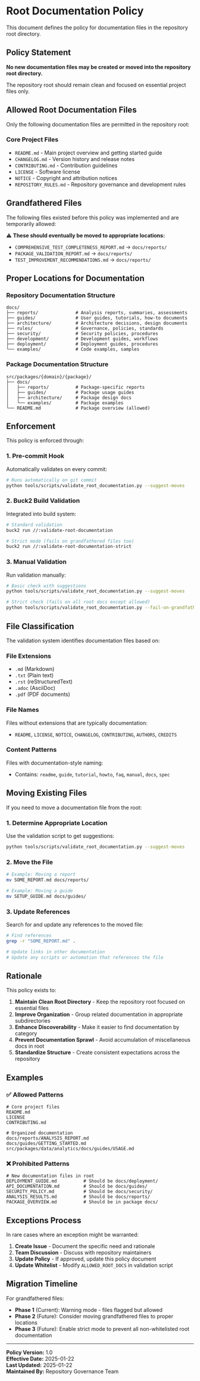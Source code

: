 # Root Documentation Policy

This document defines the policy for documentation files in the repository root directory.

## Policy Statement

**No new documentation files may be created or moved into the repository root directory.**

The repository root should remain clean and focused on essential project files only.

## Allowed Root Documentation Files

Only the following documentation files are permitted in the repository root:

### Core Project Files
- `README.md` - Main project overview and getting started guide
- `CHANGELOG.md` - Version history and release notes  
- `CONTRIBUTING.md` - Contribution guidelines
- `LICENSE` - Software license
- `NOTICE` - Copyright and attribution notices
- `REPOSITORY_RULES.md` - Repository governance and development rules

## Grandfathered Files

The following files existed before this policy was implemented and are temporarily allowed:

⚠️ **These should eventually be moved to appropriate locations:**

- `COMPREHENSIVE_TEST_COMPLETENESS_REPORT.md` → `docs/reports/`
- `PACKAGE_VALIDATION_REPORT.md` → `docs/reports/`
- `TEST_IMPROVEMENT_RECOMMENDATIONS.md` → `docs/reports/`

## Proper Locations for Documentation

### Repository Documentation Structure
```
docs/
├── reports/              # Analysis reports, summaries, assessments
├── guides/               # User guides, tutorials, how-to documents
├── architecture/         # Architecture decisions, design documents  
├── rules/                # Governance, policies, standards
├── security/             # Security policies, procedures
├── development/          # Development guides, workflows
├── deployment/           # Deployment guides, procedures
└── examples/             # Code examples, samples
```

### Package Documentation Structure
```
src/packages/{domain}/{package}/
├── docs/
│   ├── reports/          # Package-specific reports
│   ├── guides/           # Package usage guides
│   ├── architecture/     # Package design docs
│   └── examples/         # Package examples
└── README.md             # Package overview (allowed)
```

## Enforcement

This policy is enforced through:

### 1. Pre-commit Hook
Automatically validates on every commit:
```bash
# Runs automatically on git commit
python tools/scripts/validate_root_documentation.py --suggest-moves
```

### 2. Buck2 Build Validation  
Integrated into build system:
```bash
# Standard validation
buck2 run //:validate-root-documentation

# Strict mode (fails on grandfathered files too)
buck2 run //:validate-root-documentation-strict
```

### 3. Manual Validation
Run validation manually:
```bash
# Basic check with suggestions
python tools/scripts/validate_root_documentation.py --suggest-moves

# Strict check (fails on all root docs except allowed)
python tools/scripts/validate_root_documentation.py --fail-on-grandfathered --suggest-moves
```

## File Classification

The validation system identifies documentation files based on:

### File Extensions
- `.md` (Markdown)
- `.txt` (Plain text)
- `.rst` (reStructuredText)
- `.adoc` (AsciiDoc)
- `.pdf` (PDF documents)

### File Names
Files without extensions that are typically documentation:
- `README`, `LICENSE`, `NOTICE`, `CHANGELOG`, `CONTRIBUTING`, `AUTHORS`, `CREDITS`

### Content Patterns
Files with documentation-style naming:
- Contains: `readme`, `guide`, `tutorial`, `howto`, `faq`, `manual`, `docs`, `spec`

## Moving Existing Files

If you need to move a documentation file from the root:

### 1. Determine Appropriate Location
Use the validation script to get suggestions:
```bash
python tools/scripts/validate_root_documentation.py --suggest-moves
```

### 2. Move the File
```bash
# Example: Moving a report
mv SOME_REPORT.md docs/reports/

# Example: Moving a guide  
mv SETUP_GUIDE.md docs/guides/
```

### 3. Update References
Search for and update any references to the moved file:
```bash
# Find references
grep -r "SOME_REPORT.md" .

# Update links in other documentation
# Update any scripts or automation that references the file
```

## Rationale

This policy exists to:

1. **Maintain Clean Root Directory** - Keep the repository root focused on essential files
2. **Improve Organization** - Group related documentation in appropriate subdirectories
3. **Enhance Discoverability** - Make it easier to find documentation by category
4. **Prevent Documentation Sprawl** - Avoid accumulation of miscellaneous docs in root
5. **Standardize Structure** - Create consistent expectations across the repository

## Examples

### ✅ Allowed Patterns

```
# Core project files
README.md
LICENSE
CONTRIBUTING.md

# Organized documentation
docs/reports/ANALYSIS_REPORT.md
docs/guides/GETTING_STARTED.md
src/packages/data/analytics/docs/guides/USAGE.md
```

### ❌ Prohibited Patterns

```
# New documentation files in root
DEPLOYMENT_GUIDE.md          # Should be docs/deployment/
API_DOCUMENTATION.md         # Should be docs/guides/
SECURITY_POLICY.md           # Should be docs/security/
ANALYSIS_RESULTS.md          # Should be docs/reports/
PACKAGE_OVERVIEW.md          # Should be in package docs/
```

## Exceptions Process

In rare cases where an exception might be warranted:

1. **Create Issue** - Document the specific need and rationale
2. **Team Discussion** - Discuss with repository maintainers
3. **Update Policy** - If approved, update this policy document
4. **Update Whitelist** - Modify `ALLOWED_ROOT_DOCS` in validation script

## Migration Timeline

For grandfathered files:

- **Phase 1** (Current): Warning mode - files flagged but allowed
- **Phase 2** (Future): Consider moving grandfathered files to proper locations
- **Phase 3** (Future): Enable strict mode to prevent all non-whitelisted root documentation

---

**Policy Version:** 1.0  
**Effective Date:** 2025-01-22  
**Last Updated:** 2025-01-22  
**Maintained By:** Repository Governance Team